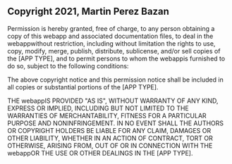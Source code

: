 ## Copyright 2021, Martin Perez Bazan

Permission is hereby granted, free of charge, to any person obtaining a copy of this webapp and associated documentation files, to deal in the webappwithout restriction, including without limitation the rights to use, copy, modify, merge, publish, distribute, sublicense, and/or sell copies of the [APP TYPE], and to permit persons to whom the webappis furnished to do so, subject to the following conditions:

The above copyright notice and this permission notice shall be included in all copies or substantial portions of the [APP TYPE].

THE webappIS PROVIDED "AS IS", WITHOUT WARRANTY OF ANY KIND, EXPRESS OR IMPLIED, INCLUDING BUT NOT LIMITED TO THE WARRANTIES OF MERCHANTABILITY, FITNESS FOR A PARTICULAR PURPOSE AND NONINFRINGEMENT. IN NO EVENT SHALL THE AUTHORS OR COPYRIGHT HOLDERS BE LIABLE FOR ANY CLAIM, DAMAGES OR OTHER LIABILITY, WHETHER IN AN ACTION OF CONTRACT, TORT OR OTHERWISE, ARISING FROM, OUT OF OR IN CONNECTION WITH THE webappOR THE USE OR OTHER DEALINGS IN THE [APP TYPE].
